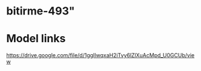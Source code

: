 # bitirme-493"

# Model links

https://drive.google.com/file/d/1gglIwqxaH2iTvy6lZlXuAcMpd_U0GCUb/view
